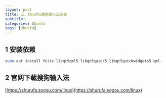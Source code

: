 ```yaml
---
layout: post
title: 三、Ubuntu搜狗输入法安装
subtitle: 
categories: Ubuntu
tags: [Ubuntu]
---
```



## 1 安装依赖
```sh
sudo apt install fcitx libqt5qml5 libqt5quick5 libqt5quickwidgets5 qml-module-qtquick2 libgsettings-qt1 -y
```

## 2 官网下载搜狗输入法

[https://shurufa.sogou.com/linux](https://shurufa.sogou.com/linux)

